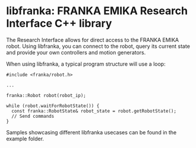 # libfranka: FRANKA EMIKA Research Interface C++ library

The Research Interface allows for direct access to the FRANKA EMIKA robot. Using libfranka, you can connect to the robot, query its current state and provide your own controllers and motion generators.

When using libfranka, a typical program structure will use a loop:

    #include <franka/robot.h>
    
    ...
 
    franka::Robot robot(robot_ip);

    while (robot.waitForRobotState()) {
      const franka::RobotState& robot_state = robot.getRobotState();
      // Send commands
    }

Samples showcasing different libfranka usecases can be found in the example folder.
